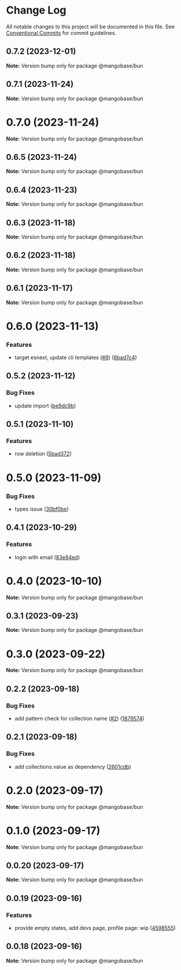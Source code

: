 # Change Log

All notable changes to this project will be documented in this file.
See [Conventional Commits](https://conventionalcommits.org) for commit guidelines.

## 0.7.2 (2023-12-01)

**Note:** Version bump only for package @mangobase/bun

## 0.7.1 (2023-11-24)

**Note:** Version bump only for package @mangobase/bun

# 0.7.0 (2023-11-24)

**Note:** Version bump only for package @mangobase/bun

## 0.6.5 (2023-11-24)

**Note:** Version bump only for package @mangobase/bun

## 0.6.4 (2023-11-23)

**Note:** Version bump only for package @mangobase/bun

## 0.6.3 (2023-11-18)

**Note:** Version bump only for package @mangobase/bun

## 0.6.2 (2023-11-18)

**Note:** Version bump only for package @mangobase/bun

## 0.6.1 (2023-11-17)

**Note:** Version bump only for package @mangobase/bun

# 0.6.0 (2023-11-13)

### Features

- target esnext, update cli templates ([#8](https://github.com/blackmann/mangobase/issues/8)) ([8bad7c4](https://github.com/blackmann/mangobase/commit/8bad7c4cd3276ae872779bb3301f20d957cd3b7a))

## 0.5.2 (2023-11-12)

### Bug Fixes

- update import ([be9dc9b](https://github.com/blackmann/mangobase/commit/be9dc9beb064875950db19ca9fa768cd5dbc5ac8))

## 0.5.1 (2023-11-10)

### Features

- row deletion ([5bad372](https://github.com/blackmann/mangobase/commit/5bad372d9635a119c2713fe4c4e2bf580d591821))

# 0.5.0 (2023-11-09)

### Bug Fixes

- types issue ([30bf0be](https://github.com/blackmann/mangobase/commit/30bf0be49732f7df0aa8b9a076bdbfc4492296db))

## 0.4.1 (2023-10-29)

### Features

- login with email ([83e84ed](https://github.com/blackmann/mangobase/commit/83e84edee594be266afd1d39e3913f6810f9a615))

# 0.4.0 (2023-10-10)

**Note:** Version bump only for package @mangobase/bun

## 0.3.1 (2023-09-23)

**Note:** Version bump only for package @mangobase/bun

# 0.3.0 (2023-09-22)

**Note:** Version bump only for package @mangobase/bun

## 0.2.2 (2023-09-18)

### Bug Fixes

- add pattern check for collection name ([#2](https://github.com/blackmann/mangobase/issues/2)) ([1879574](https://github.com/blackmann/mangobase/commit/18795743ccbc8449190e663544576cbeb161a7a1))

## 0.2.1 (2023-09-18)

### Bug Fixes

- add collections.value as dependency ([2601cdb](https://github.com/blackmann/mangobase/commit/2601cdb4870a2e48333802fd431496e1ad4d8a2c))

# 0.2.0 (2023-09-17)

**Note:** Version bump only for package @mangobase/bun

# 0.1.0 (2023-09-17)

**Note:** Version bump only for package @mangobase/bun

## 0.0.20 (2023-09-17)

**Note:** Version bump only for package @mangobase/bun

## 0.0.19 (2023-09-16)

### Features

- provide empty states, add devs page, profile page: wip ([4598555](https://github.com/blackmann/mangobase/commit/45985557cafa116e9860cd1f0070f4b4eb0668a7))

## 0.0.18 (2023-09-16)

**Note:** Version bump only for package @mangobase/bun
